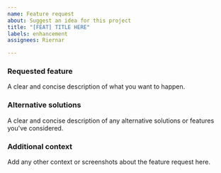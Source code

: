 ```yaml
---
name: Feature request
about: Suggest an idea for this project
title: "[FEAT] TITLE HERE"
labels: enhancement
assignees: Riernar

---
```


### Requested feature
A clear and concise description of what you want to happen.

### Alternative solutions
A clear and concise description of any alternative solutions or features you've considered.

### Additional context
Add any other context or screenshots about the feature request here.
